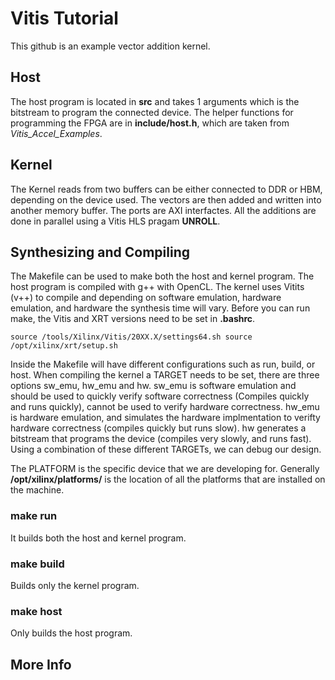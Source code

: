 # Vitis Tutorial

This github is an example vector addition kernel.

## Host 

The host program is located in **src** and takes 1 arguments which is the bitstream to program the connected device. The helper functions for programming the FPGA are in **include/host.h**, which are taken from *Vitis_Accel_Examples*. 

## Kernel 

The Kernel reads from two buffers can be either connected to DDR or HBM, depending on the device used. The vectors are then added and written into another memory buffer. The ports are AXI interfactes. All the additions are done in parallel using a Vitis HLS pragam **UNROLL**. 

## Synthesizing and Compiling

The Makefile can be used to make both the host and kernel program. The host program is compiled with g++ with OpenCL. The kernel uses Vitits (v++) to compile and depending on software emulation, hardware emulation, and hardware the synthesis time will vary. Before you can run make, the Vitis and XRT versions need to be set in **.bashrc**.

``
source /tools/Xilinx/Vitis/20XX.X/settings64.sh
source /opt/xilinx/xrt/setup.sh
``


Inside the Makefile will have different configurations such as run, build, or host. When compiling the kernel a TARGET needs to be set, there are three options sw_emu, hw_emu and hw. sw_emu is software emulation and should be used to quickly verify software correctness (Compiles quickly and runs quickly), cannot be used to verify hardware correctness. hw_emu is hardware emulation, and simulates the hardware implmentation to verifty hardware correctness (compiles quickly but runs slow). hw generates a bitstream that programs the device (compiles very slowly, and runs fast). Using a combination of these different TARGETs, we can debug our design. 

The PLATFORM is the specific device that we are developing for. Generally **/opt/xilinx/platforms/** is the location of all the platforms that are installed on the machine. 

### make run <TARGET> <PLATFORM>

It builds both the host and kernel program. 

### make build <TARGET> <PLATFORM>

Builds only the kernel program. 

### make host 

Only builds the host program. 


## More Info

